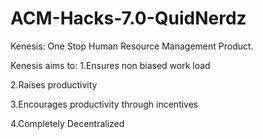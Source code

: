 # ACM-Hacks-7.0-QuidNerdz
Kenesis:
One Stop Human Resource Management Product.


Kenesis aims to:
1.Ensures non biased work load

2.Raises productivity

3.Encourages productivity through incentives

4.Completely Decentralized
